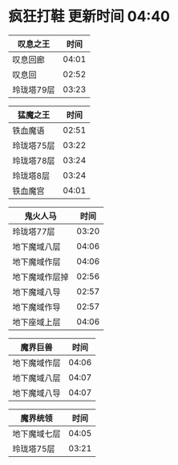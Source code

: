# 疯狂打鞋 更新时间 04:40

| 叹息之王   | 时间    |
|--------|-------|
| 叹息回廊 | 04:01 |
| 叹息回 | 02:52 |
| 玲珑塔79层 | 03:23 |

| 猛魔之王   | 时间    |
|--------|-------|
| 铁血魔语 | 02:51 |
| 玲珑塔75层 | 03:22 |
| 玲珑塔78层 | 03:24 |
| 玲珑塔8层 | 03:24 |
| 铁血魔宫 | 04:01 |

| 鬼火人马   | 时间    |
|--------|-------|
| 玲珑塔77层 | 03:20 |
| 地下魔域八层 | 04:06 |
| 地下魔域作层 | 04:06 |
| 地下魔域作层掉 | 02:56 |
| 地下魔域八导 | 02:57 |
| 地下魔域作导 | 02:57 |
| 地下座域上层 | 04:06 |

| 魔界巨兽   | 时间    |
|--------|-------|
| 地下魔域作层 | 04:06 |
| 地下魔域八层 | 04:07 |
| 地下魔域八导 | 04:07 |

| 魔界统领   | 时间    |
|--------|-------|
| 地下魔域七层 | 04:05 |
| 玲珑塔75层 | 03:21 |